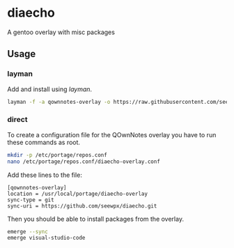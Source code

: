 # diaecho
A gentoo overlay with misc packages


## Usage

### layman

Add and install using *layman*.

```bash
layman -f -a qownnotes-overlay -o https://raw.githubusercontent.com/seewpx/diaecho/master/overlay.xml
```

### direct

To create a configuration file for the QOwnNotes overlay you have to run these commands as root.

```bash
mkdir -p /etc/portage/repos.conf
nano /etc/portage/repos.conf/diaecho-overlay.conf
```

Add these lines to the file:

```
[qownnotes-overlay]
location = /usr/local/portage/diaecho-overlay
sync-type = git
sync-uri = https://github.com/seewpx/diaecho.git
```

Then you should be able to install packages from the overlay.

```bash
emerge --sync
emerge visual-studio-code
```

